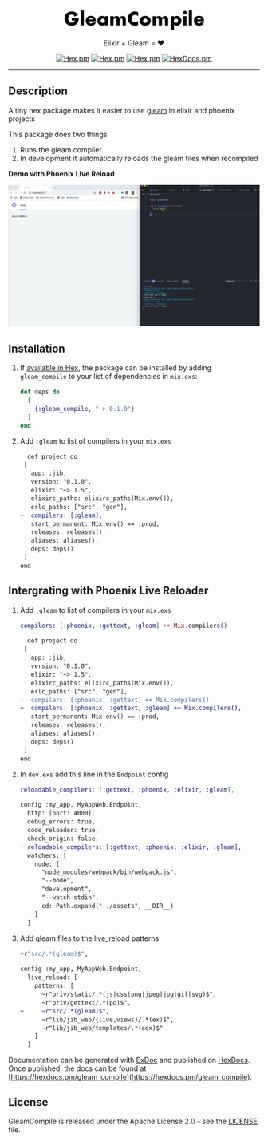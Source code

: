 <p align="center"> <img alt="GleamCompile" src="logo.svg"> </p>
<p align="center">Elixir + Gleam = ❤️ </p>
<p align="center">
    <a href="https://hex.pm/packages/gleam_elixir"><img alt="Hex.pm" src="https://img.shields.io/hexpm/l/gleam_elixir"></a>
    <a href="https://hex.pm/packages/gleam_elixir"><img alt="Hex.pm" src="https://img.shields.io/hexpm/v/gleam_elixir"></a>
    <a href="https://hex.pm/packages/gleam_elixir"><img alt="Hex.pm" src="https://img.shields.io/hexpm/dt/gleam_elixir"></a>
    <a href="https://hexdocs.pm/gleam_elixir"><img alt="HexDocs.pm" src="https://img.shields.io/badge/hex-docs-purple.svg"></a>
</p>

---

## Description

A tiny hex package makes it easier to use [gleam](https://github.com/gleam-lang/gleam) in elixir and phoenix projects

This package does two things

1. Runs the gleam compiler
2. In development it automatically reloads the gleam files when recompiled

**Demo with Phoenix Live Reload**

<img src="demo.gif?raw=true" alt="Explainer" width="750px">

## Installation

1. If [available in Hex](https://hex.pm/docs/publish), the package can be installed
   by adding `gleam_compile` to your list of dependencies in `mix.exs`:

   ```elixir
   def deps do
     [
       {:gleam_compile, "~> 0.1.0"}
     ]
   end
   ```

2. Add `:gleam` to list of compilers in your `mix.exs`

   ```diff
     def project do
    [
      app: :jib,
      version: "0.1.0",
      elixir: "~> 1.5",
      elixirc_paths: elixirc_paths(Mix.env()),
      erlc_paths: ["src", "gen"],
   +  compilers: [:gleam],
      start_permanent: Mix.env() == :prod,
      releases: releases(),
      aliases: aliases(),
      deps: deps()
    ]
   end
   ```

## Intergrating with Phoenix Live Reloader

1. Add `:gleam` to list of compilers in your `mix.exs`

   ```elixir
   compilers: [:phoenix, :gettext, :gleam] ++ Mix.compilers()
   ```

   ```diff
     def project do
    [
      app: :jib,
      version: "0.1.0",
      elixir: "~> 1.5",
      elixirc_paths: elixirc_paths(Mix.env()),
      erlc_paths: ["src", "gen"],
   -  compilers: [:phoenix, :gettext] ++ Mix.compilers(),
   +  compilers: [:phoenix, :gettext, :gleam] ++ Mix.compilers(),
      start_permanent: Mix.env() == :prod,
      releases: releases(),
      aliases: aliases(),
      deps: deps()
    ]
   end
   ```

2. In `dev.exs` add this line in the `Endpoint` config

   ```elixir
   reloadable_compilers: [:gettext, :phoenix, :elixir, :gleam],
   ```

   ```diff
   config :my_app, MyAppWeb.Endpoint,
     http: [port: 4000],
     debug_errors: true,
     code_reloader: true,
     check_origin: false,
   + reloadable_compilers: [:gettext, :phoenix, :elixir, :gleam],
     watchers: [
       node: [
         "node_modules/webpack/bin/webpack.js",
         "--mode",
         "development",
         "--watch-stdin",
         cd: Path.expand("../assets", __DIR__)
       ]
     ]
   ```

3. Add gleam files to the live_reload patterns

   ```elixir
   ~r"src/.*(gleam)$",
   ```

   ```diff
   config :my_app, MyAppWeb.Endpoint,
     live_reload: [
       patterns: [
         ~r"priv/static/.*(js|css|png|jpeg|jpg|gif|svg)$",
         ~r"priv/gettext/.*(po)$",
   +     ~r"src/.*(gleam)$",
         ~r"lib/jib_web/{live,views}/.*(ex)$",
         ~r"lib/jib_web/templates/.*(eex)$"
       ]
     ]
   ```

Documentation can be generated with [ExDoc](https://github.com/elixir-lang/ex_doc)
and published on [HexDocs](https://hexdocs.pm). Once published, the docs can
be found at [https://hexdocs.pm/gleam_compile](https://hexdocs.pm/gleam_compile).

## License

GleamCompile is released under the Apache License 2.0 - see the [LICENSE](LICENSE.md) file.
